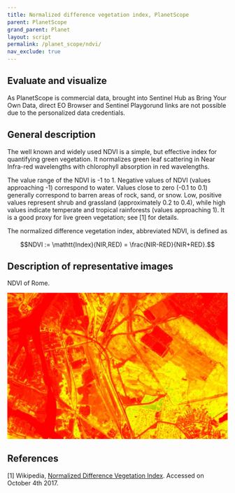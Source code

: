 ```yaml
---
title: Normalized difference vegetation index, PlanetScope
parent: PlanetScope
grand_parent: Planet
layout: script
permalink: /planet_scope/ndvi/
nav_exclude: true
---
```



## Evaluate and visualize

As PlanetScope is commercial data, brought into Sentinel Hub as Bring Your Own Data, direct EO Browser and Sentinel Playgorund links are not possible due to the personalized data credentials. 

## General description

The well known and widely used NDVI is a simple, but effective index for quantifying green vegetation. It normalizes green leaf scattering in Near Infra-red wavelengths with chlorophyll absorption in red wavelengths.

The value range of the NDVI is -1 to 1. Negative values of NDVI (values approaching -1) correspond to water. Values close to zero (-0.1 to 0.1) generally correspond to barren areas of rock, sand, or snow. Low, positive values represent shrub and grassland (approximately 0.2 to 0.4), while high values indicate temperate and tropical rainforests (values approaching 1). It is a good proxy for live green vegetation; see [1] for details.

The normalized difference vegetation index, abbreviated NDVI, is defined as   

$$NDVI := \mathtt{Index}(NIR,RED) = \frac{NIR-RED}{NIR+RED}.$$  

## Description of representative images

NDVI of Rome. 

![NDVI of Rome](fig/fig1.jpg)

## References
 [1] Wikipedia, [Normalized Difference Vegetation Index](https://en.wikipedia.org/wiki/Normalized_Difference_Vegetation_Index). Accessed on October 4th 2017.
